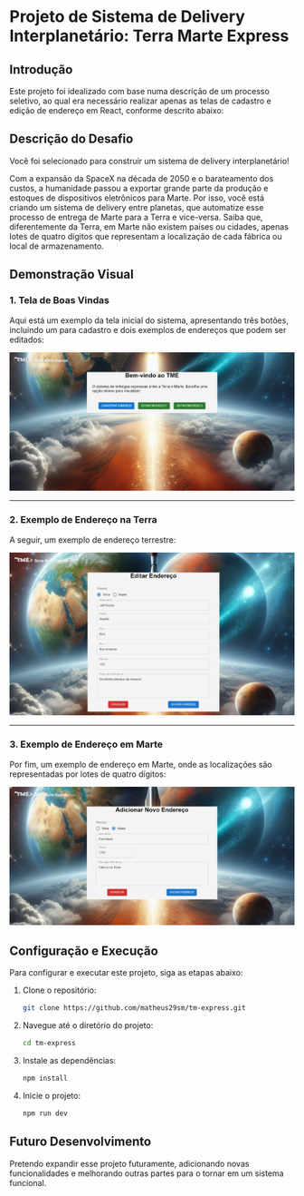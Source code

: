 # Projeto de Sistema de Delivery Interplanetário: Terra Marte Express

## Introdução

Este projeto foi idealizado com base numa descrição de um processo seletivo, ao qual era necessário realizar apenas as telas de cadastro e edição de endereço em React, conforme descrito abaixo:

## Descrição do Desafio

Você foi selecionado para construir um sistema de delivery interplanetário!

Com a expansão da SpaceX na década de 2050 e o barateamento dos custos, a humanidade passou a exportar grande parte da produção e estoques de dispositivos eletrônicos para Marte.
Por isso, você está criando um sistema de delivery entre planetas, que automatize esse processo de entrega de Marte para a Terra e vice-versa. Saiba que, diferentemente da Terra, em Marte não existem países ou cidades, apenas lotes de quatro dígitos que representam a localização de cada fábrica ou local de armazenamento.

## Demonstração Visual

### 1. Tela de Boas Vindas
Aqui está um exemplo da tela inicial do sistema, apresentando três botões, incluindo um para cadastro e dois exemplos de endereços que podem ser editados:

![Tela de Boas Vindas](src/img/exemplos/tela-home.png)

---

### 2. Exemplo de Endereço na Terra
A seguir, um exemplo de endereço terrestre:

![Endereço na Terra](src/img/exemplos/exemplo-endereco-terra.jpg)

---

### 3. Exemplo de Endereço em Marte
Por fim, um exemplo de endereço em Marte, onde as localizações são representadas por lotes de quatro dígitos:

![Endereço em Marte](src/img/exemplos/exemplo-endereco-marte.jpg)

## Configuração e Execução

Para configurar e executar este projeto, siga as etapas abaixo:

1. Clone o repositório:
    ```sh
    git clone https://github.com/matheus29sm/tm-express.git
    ```
2. Navegue até o diretório do projeto:
    ```sh
    cd tm-express
    ```
3. Instale as dependências:
    ```sh
    npm install
    ```
4. Inicie o projeto:
    ```sh
    npm run dev
    ```

## Futuro Desenvolvimento

Pretendo expandir esse projeto futuramente, adicionando novas funcionalidades e melhorando outras partes para o tornar em um sistema funcional.